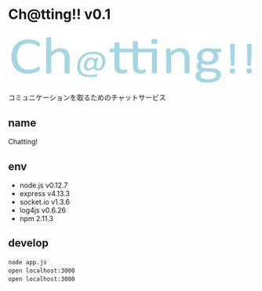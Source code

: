 # Ch@tting!! v0.1

![aaa](public/img/logo_640x480.png)

コミュニケーションを取るためのチャットサービス

## name
Chatting!

## env
* node.js v0.12.7
* express v4.13.3
* socket.io v1.3.6
* log4js v0.6.26
* npm 2.11.3

## develop

```.bash
node app.js
open localhost:3000
open localhost:3000
```
